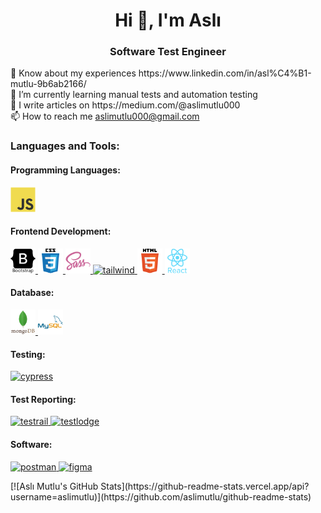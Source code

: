 <h1 align="center">Hi 👋, I'm Aslı</h1>
<h3 align="center">Software Test Engineer</h3>


<p align="left"> 
📄 Know about my experiences https://www.linkedin.com/in/asl%C4%B1-mutlu-9b6ab2166/ <br/>
🌱 I’m currently learning manual tests and automation testing <br/>
📝 I write articles on https://medium.com/@aslimutlu000 <br/>
📫 How to reach me <a href="mailto:aslimutlu000@gmail.com">aslimutlu000@gmail.com</a>
<h3 align="left">Languages and Tools:</h3>

<h4 align="left">Programming Languages:</h4>
<a href="https://developer.mozilla.org/en-US/docs/Web/JavaScript" target="_blank" rel="noreferrer"> <img src="https://raw.githubusercontent.com/devicons/devicon/master/icons/javascript/javascript-original.svg" alt="javascript" width="40" height="40"/> </a>

<h4 align="left">Frontend Development:</h4>
<a href="https://getbootstrap.com" target="_blank" rel="noreferrer"> <img src="https://raw.githubusercontent.com/devicons/devicon/master/icons/bootstrap/bootstrap-plain-wordmark.svg" alt="bootstrap" width="40" height="40"/> </a>
<a href="https://www.w3schools.com/css/" target="_blank" rel="noreferrer"> <img src="https://raw.githubusercontent.com/devicons/devicon/master/icons/css3/css3-original-wordmark.svg" alt="css3" width="40" height="40"/> </a> 
<a href="https://sass-lang.com" target="_blank" rel="noreferrer"> <img src="https://raw.githubusercontent.com/devicons/devicon/master/icons/sass/sass-original.svg" alt="sass" width="40" height="40"/> </a> 
<a href="https://tailwindcss.com/" target="_blank" rel="noreferrer"> <img src="https://www.vectorlogo.zone/logos/tailwindcss/tailwindcss-icon.svg" alt="tailwind" width="40" height="40"/> </a> 
<a href="https://www.w3.org/html/" target="_blank" rel="noreferrer"> <img src="https://raw.githubusercontent.com/devicons/devicon/master/icons/html5/html5-original-wordmark.svg" alt="html5" width="40" height="40"/> </a> 
<a href="https://reactjs.org/" target="_blank" rel="noreferrer"> <img src="https://raw.githubusercontent.com/devicons/devicon/master/icons/react/react-original-wordmark.svg" alt="react" width="40" height="40"/> </a> 

<h4 align="left">Database:</h4>
<a href="https://www.mongodb.com/" target="_blank" rel="noreferrer"> <img src="https://raw.githubusercontent.com/devicons/devicon/master/icons/mongodb/mongodb-original-wordmark.svg" alt="mongodb" width="40" height="40"/> </a> <a href="https://www.mysql.com/" target="_blank" rel="noreferrer"> <img src="https://raw.githubusercontent.com/devicons/devicon/master/icons/mysql/mysql-original-wordmark.svg" alt="mysql" width="40" height="40"/> </a> 

<h4 align="left">Testing:</h4>
<a href="https://www.cypress.io" target="_blank" rel="noreferrer"> <img src="https://raw.githubusercontent.com/simple-icons/simple-icons/6e46ec1fc23b60c8fd0d2f2ff46db82e16dbd75f/icons/cypress.svg" alt="cypress" width="40" height="40"/> </a>

<h4 align="left">Test Reporting:</h4>
<a href="https://www.testrail.com/" target="_blank" rel="noreferrer"> <img src="https://www.testrail.com/wp-content/uploads/2022/12/TestRail_Logo_Main_01.svg" alt="testrail" width="40" height="40"/> </a>
<a href="https://www.testlodge.com/" target="_blank" rel="noreferrer"> <img src="https://cdn.worldvectorlogo.com/logos/testlodge.svg" alt="testlodge" width="40" height="40"/> </a>

<h4 align="left">Software:</h4>
<a href="https://postman.com" target="_blank" rel="noreferrer"> <img src="https://www.vectorlogo.zone/logos/getpostman/getpostman-icon.svg" alt="postman" width="40" height="40"/> </a>
<a href="https://www.figma.com/" target="_blank" rel="noreferrer"> <img src="https://www.vectorlogo.zone/logos/figma/figma-icon.svg" alt="figma" width="40" height="40"/> </a>
</p>
[![Aslı Mutlu's GitHub Stats](https://github-readme-stats.vercel.app/api?username=aslimutlu)](https://github.com/aslimutlu/github-readme-stats)
